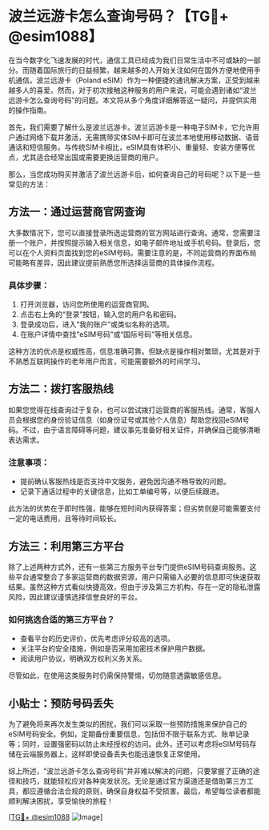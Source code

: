 # 波兰远游卡怎么查询号码？【TG💪+ @esim1088】

在当今数字化飞速发展的时代，通信工具已经成为我们日常生活中不可或缺的一部分。而随着国际旅行的日益频繁，越来越多的人开始关注如何在国外方便地使用手机通信。波兰远游卡（Poland eSIM）作为一种便捷的通讯解决方案，正受到越来越多人的喜爱。然而，对于初次接触这种服务的用户来说，可能会遇到诸如“波兰远游卡怎么查询号码”的问题。本文将从多个角度详细解答这一疑问，并提供实用的操作指南。

首先，我们需要了解什么是波兰远游卡。波兰远游卡是一种电子SIM卡，它允许用户通过网络下载并激活，无需携带实体SIM卡即可在波兰本地使用移动数据、语音通话和短信服务。与传统SIM卡相比，eSIM具有体积小、重量轻、安装方便等优点，尤其适合经常出国或需要更换运营商的用户。

那么，当您成功购买并激活了波兰远游卡后，如何查询自己的号码呢？以下是一些常见的方法：

## 方法一：通过运营商官网查询

大多数情况下，您可以直接登录所选运营商的官方网站进行查询。通常，您需要注册一个账户，并按照提示输入相关信息，如电子邮件地址或手机号码。登录后，您可以在个人资料页面找到您的eSIM号码。需要注意的是，不同运营商的界面布局可能略有差异，因此建议提前熟悉您所选择运营商的具体操作流程。

### 具体步骤：
1. 打开浏览器，访问您所使用的运营商官网。
2. 点击右上角的“登录”按钮，输入您的用户名和密码。
3. 登录成功后，进入“我的账户”或类似名称的选项。
4. 在账户详情中查找“eSIM号码”或“国际号码”等相关信息。

这种方法的优点是权威性高，信息准确可靠。但缺点是操作相对繁琐，尤其是对于不熟悉互联网操作的老年用户而言，可能需要额外的时间学习。

## 方法二：拨打客服热线

如果您觉得在线查询过于复杂，也可以尝试拨打运营商的客服热线。通常，客服人员会根据您的身份验证信息（如身份证号或其他个人信息）帮助您找回eSIM号码。不过，由于语言障碍等问题，建议事先准备好相关证件，并确保自己能够清晰表达需求。

### 注意事项：
- 提前确认客服热线是否支持中文服务，避免因沟通不畅导致的问题。
- 记录下通话过程中的关键信息，比如工单编号等，以便后续跟进。

此方法的优势在于即时性强，能够在短时间内获得答案；但劣势则是可能需要支付一定的电话费用，且等待时间较长。

## 方法三：利用第三方平台

除了上述两种方式外，还有一些第三方服务平台专门提供eSIM号码查询服务。这些平台通常整合了多家运营商的数据资源，用户只需输入必要的信息即可快速获取结果。虽然这种方式看似快捷高效，但由于涉及第三方机构，存在一定的隐私泄露风险，因此建议谨慎选择信誉良好的平台。

### 如何挑选合适的第三方平台？
- 查看平台的历史评价，优先考虑评分较高的选项。
- 关注平台的安全措施，例如是否采用加密技术保护用户数据。
- 阅读用户协议，明确双方权利义务关系。

尽管如此，在使用这类服务时仍需保持警惕，切勿随意透露敏感信息。

## 小贴士：预防号码丢失

为了避免将来再次发生类似的困扰，我们可以采取一些预防措施来保护自己的eSIM号码安全。例如，定期备份重要信息，包括但不限于联系方式、账单记录等；同时，设置强密码以防止未经授权的访问。此外，还可以考虑将eSIM号码存储在云端服务器上，这样即使设备丢失也能迅速恢复正常使用。

综上所述，“波兰远游卡怎么查询号码”并非难以解决的问题，只要掌握了正确的途径和技巧，就能轻松应对各种突发状况。无论是通过官方渠道还是借助第三方工具，都应遵循合法合规的原则，确保自身权益不受损害。最后，希望每位读者都能顺利解决困扰，享受愉快的旅程！

[[TG💪+ @esim1088](https://t.me/s/esim1088) ![Image](https://i.postimg.cc/4NQfJmqS/Snipaste-2025-05-13-00-14-12.png)]